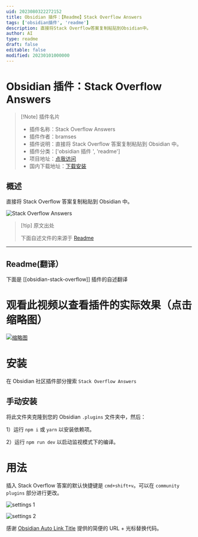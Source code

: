 ```yaml
---
uid: 2023080322272152
title: Obsidian 插件：【Readme】Stack Overflow Answers
tags: ['obsidian插件', 'readme']
description: 直接将Stack Overflow答案复制粘贴到Obsidian中。
author: AI
type: readme
draft: false
editable: false
modified: 20230101000000
---
```


# Obsidian 插件：Stack Overflow Answers

> [!Note] 插件名片
> - 插件名称：Stack Overflow Answers
> - 插件作者：bramses
> - 插件说明：直接将 Stack Overflow 答案复制粘贴到 Obsidian 中。
> - 插件分类：['obsidian 插件 ', 'readme']
> - 项目地址：[点我访问](https://github.com/bramses/obsidian-stack-overflow)
> - 国内下载地址：[下载安装](https://pkmer.cn/products/plugin/pluginMarket/?obsidian-stack-overflow)

## 概述

直接将 Stack Overflow 答案复制粘贴到 Obsidian 中。

![Stack Overflow Answers](https://cdn.pkmer.cn/covers/obsidian-stack-overflow.png!pkmer)

> [!tip] 原文出处
>
>下面自述文件的来源于 [Readme](https://ghproxy.net/https://raw.githubusercontent.com/bramses/obsidian-stack-overflow/master/README.md)
>

---

## Readme(翻译）

下面是 [[obsidian-stack-overflow]] 插件的自述翻译

# 观看此视频以查看插件的实际效果（点击缩略图）

[![缩略图](thumbnail.png)](https://www.youtube.com/watch?v=UMcmQHi9wsw&ab_channel=BramAdams)

# 安装

在 Obsidian 社区插件部分搜索 `Stack Overflow Answers`

## 手动安装

将此文件夹克隆到您的 Obsidian `.plugins` 文件夹中，然后：

1）运行 `npm i` 或 `yarn` 以安装依赖项。

2）运行 `npm run dev` 以启动监视模式下的编译。

# 用法

插入 Stack Overflow 答案的默认快捷键是 `cmd+shift+v`。可以在 `community plugins` 部分进行更改。

![settings 1](./community-plugin-1.png)

![settings 2](./community-plugin-2.png)

感谢 [Obsidian Auto Link Title](https://github.com/zolrath/obsidian-auto-link-title) 提供的简便的 URL + 光标替换代码。
